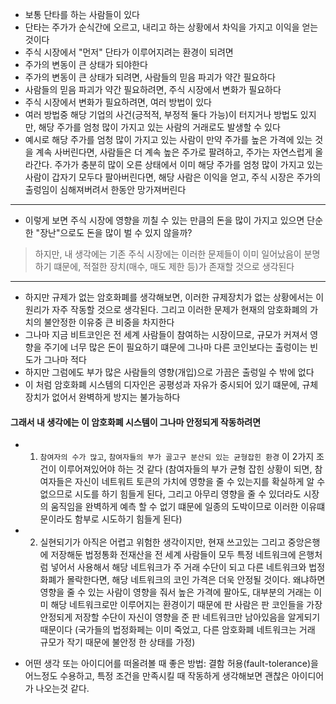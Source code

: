 - 보통 단타를 하는 사람들이 있다
- 단타는 주가가 순식간에 오르고, 내리고 하는 상황에서 차익을 가지고 이익을 얻는 것이다
- 주식 시장에서 "먼저" 단타가 이루어지려는 환경이 되려면 
- 주가의 변동이 큰 상태가 되야한다
- 주가의 변동이 큰 상태가 되려면, 사람들의 믿음 파괴가 약간 필요하다
- 사람들의 믿음 파괴가 약간 필요하려면, 주식 시장에서 변화가 필요하다
- 주식 시장에서 변화가 필요하려면, 여러 방법이 있다
- 여러 방법중 해당 기업의 사건(긍적적, 부정적 둘다 가능)이 터지거나 방법도 있지만, 해당 주가를 엄청 많이 가지고 있는 사람의 거래로도 발생할 수 있다
- 예시로 해당 주가를 엄청 많이 가지고 있는 사람이 만약 주가를 높은 가격에 있는 것을 계속 사버린다면, 사람들은 더 계속 높은 주가로 팔려하고, 주가는 자연스럽게 올라간다. 주가가 충분히 많이 오른 상태에서
 이미 해당 주가를 엄청 많이 가지고 있는 사람이 갑자기 모두다 팔아버린다면, 해당 사람은 이익을 얻고, 주식 시장은 주가의 출렁임이 심해져버려서 한동안 망가져버린다
 
 ---
 
 - 이렇게 보면 주식 시장에 영향을 끼칠 수 있는 만큼의 돈을 많이 가지고 있으면 단순한 "장난"으로도 돈을 많이 벌 수 있지 않을까?
 > 하지만, 내 생각에는 기존 주식 시장에는 이러한 문제들이 이미 일어났음이 분명하기 떄문에, 적절한 장치(매수, 매도 제한 등)가 존재할 것으로 생각된다
 
 ---
 - 하지만 규제가 없는 암호화폐를 생각해보면, 이러한 규제장치가 없는 상황에서는 이 원리가 자주 작동할 것으로 생각된다. 그리고 이러한  문제가 현재의 암호화폐의 가치의 불안정한 이유중 큰 비중을 차지한다
 - 그나마 지금 비트코인은 전 세계 사람들이 참여하는 시장이므로, 규모가 커져서 영향을 주기에 너무 많은 돈이 필요하기 떄문에 그나마 다른 코인보다는 출렁이는 빈도가 그나마 적다
 - 하지만 그럼에도 부가 많은 사람들의 영향(개입)으로 가끔은 출렁일 수 밖에 없다
 - 이 처럼 암호화폐 시스템의 디자인은 공평성과 자유가 중시되어 있기 떄문에, 규체장치가 없어서 완벽하게 방지는 불가능하다
 #### 그래서 내 생각에는 이 암호화폐 시스템이 그나마 안정되게 작동하려면
 - 1. `참여자의 수가 많고`, `참여자들의 부가 골고구 분산되 있는 균형잡힌 환경` 이 2가지 조건이 이루어져있어야 하는 것 같다 (참여자들의 부가 균형 잡힌 상황이 되면, 참여자들은 자신이 네트워트 토큰의 가치에 영향을 줄 수 있는지를 확실하게 알 수 없으므로 시도를 하기 힘들게 된다, 그리고 아무리 영향을 줄 수 있더라도 시장의 움직임을 완벽하게 예측 할 수 없기 떄문에 일종의 도박이므로 이러한 이유떄문이라도 함부로 시도하기 힘들게 된다) 
 - 2. 실현되기가 아직은 어렵고 위험한 생각이지만, 현재 쓰고있는 그리고 중앙은행에 저장해둔 법정통화 전재산을 전 세계 사람들이 모두 특정 네트워크에 은행처럼 넣어서 사용해서 해당 네트워크가 주 거래 수단이 되고 다른 네트워크와 법정화폐가 몰락한다면,  해당 네트워크의 코인 가격은 더욱 안정될 것이다. 왜냐하면
 영향을 줄 수 있는 사람이 영향을 줘서 높은 가격에 팔아도, 대부분의 거래는 이미 해당 네트워크로만 이루어지는 환경이기 때문에 판 사람은 판 코인들을 가장 안정되게 저장할 수단이 자신이 영향을 준 판 네트워크만 남아있음을 알게되기 때문이다 (국가들의 법정화페는 이미 죽었고, 다른 암호화폐 네트워크는 거래 규모가 작기 때문에 불안정 한 상태를 가정)
 
 
 
 
- 어떤 생각 또는 아이디어를 떠올려볼 때 좋은 방법: 결함 허용(fault-tolerance)을 어느정도 수용하고, 특정 조건을 만족시킬 때 작동하게 생각해보면 괜찮은 아이디어가 나오는것 같다.